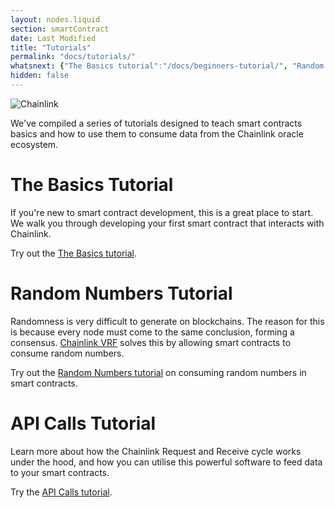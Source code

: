 ```yaml
---
layout: nodes.liquid
section: smartContract
date: Last Modified
title: "Tutorials"
permalink: "docs/tutorials/"
whatsnext: {"The Basics tutorial":"/docs/beginners-tutorial/", "Random Numbers tutorial":"/docs/intermediates-tutorial/", "API Calls tutorial":"/docs/advanced-tutorial/"}
hidden: false
---
```

![Chainlink](/files/a4c6c80-85d09b6-19facd8-banner.png)

We've compiled a series of tutorials designed to teach smart contracts basics and how to use them to consume data from the Chainlink oracle ecosystem. 

# The Basics Tutorial

If you're new to smart contract development, this is a great place to start. We walk you through developing your first smart contract that interacts with Chainlink.

Try out the [The Basics tutorial](../beginners-tutorial/).

# Random Numbers Tutorial

Randomness is very difficult to generate on blockchains. The reason for this is because every node must come to the same conclusion, forming a consensus. [Chainlink VRF](../chainlink-vrf/) solves this by allowing smart contracts to consume random numbers.

Try out the [Random Numbers tutorial](../intermediates-tutorial/) on consuming random numbers in smart contracts.

# API Calls Tutorial

Learn more about how the Chainlink Request and Receive cycle works under the hood, and how you can utilise this powerful software to feed data to your smart contracts.

Try the [API Calls tutorial](../advanced-tutorial/).